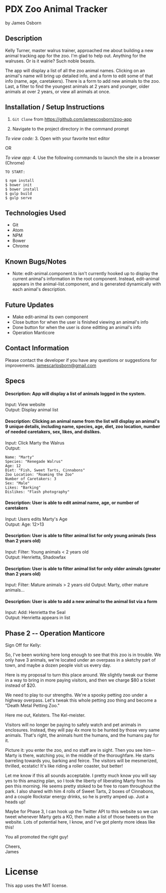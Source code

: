 # PDX Zoo Animal Tracker

by James Osborn

## Description

Kelly Turner, master walrus trainer, approached me about building a new animal tracking app for the zoo. I'm glad to help out. Anything for the walruses. Or is it walrie? Such noble beasts.

The app will display a list of all the zoo animal names. Clicking on an animal's name will bring up detailed info, and a form to edit some of that info (name, age, caretakers). There is a form to add new animals to the zoo. Last, a filter to find the youngest animals at 2 years and younger, older animals at over 2 years, or view all animals at once.

## Installation / Setup Instructions

1. `Git Clone` from https://github.com/jamescosborn/zoo-app  

2. Navigate to the project directory in the command prompt  

*To view code:*
3. Open with your favorite text editor     

OR  

*To view app:*
4. Use the following commands to launch the site in a browser (Chrome)   

```
TO START:

$ npm install  
$ bower init  
$ bower install  
$ gulp build  
$ gulp serve
```

## Technologies Used

* Git     
* Atom   
* NPM  
* Bower   
* Chrome  

## Known Bugs/Notes

* Note: edit-animal.component.ts isn't currently hooked up to display the current animal's information in the root component. Instead, edit-animal appears in the animal-list.component, and is generated dynamically with each animal's description.

## Future Updates

* Make edit-animal its own component
* Close button for when the user is finished viewing an animal's info
* Done button for when the user is done editting an animal's info
* Operation Manticore

## Contact Information

Please contact the developer if you have any questions or suggestions for improvements. jamescarlosborn@gmail.com

## Specs

#### Description:  App will display a list of animals logged in the system.
Input:  View website  
Output:  Display animal list

#### Description: Clicking an animal name from the list will display an animal's 9 unique details, including name, species, age, diet, zoo location, number of needed caretakers, sex, likes, and dislikes.
Input:  Click Marty the Walrus  
Output:  
```
Name: "Marty"  
Species: "Renegade Walrus"  
Age: 12  
Diet: "Fish, Sweet Tarts, Cinnabons"  
Zoo Location: "Roaming the Zoo"  
Number of Caretakers: 3
Sex: "Male"  
Likes: "Barking"
Dislikes: "Flash photography"
```

#### Description:  User is able to edit animal name, age, or number of caretakers
Input:  Users edits Marty's Age  
Output: Age: 12>13  

#### Description:  User is able to filter animal list for only young animals (less than 2 years old)
Input:  Filter: Young animals < 2 years old  
Output:  Henrietta, Shadowfax

#### Description:  User is able to filter animal list for only older animals (greater than 2 years old)
Input:  Filter: Mature animals > 2 years old 
Output:  Marty, other mature animals...

#### Description:  User is able to add a new animal to the animal list via a form
Input:  Add: Henrietta the Seal  
Output:  Henrietta appears in list

## Phase 2 -- Operation Manticore

Sign Off for Kelly:

So, I've been working here long enough to see that this zoo is in trouble. We only have 3 animals, we're located under an overpass in a sketchy part of town, and maybe a dozen people visit us every day.

Here is my proposal to turn this place around. We slightly tweak our theme in a way to bring in more paying visitors, and then we charge $80 a ticket instead of $20.

We need to play to our strengths. We're a spooky petting zoo under a highway overpass. Let's tweak this whole petting zoo thing and become a "Death Metal Petting Zoo."

Here me out, Kelsters. The Kel-meister.  

Visitors will no longer be paying to safely watch and pet animals in enclosures. Instead, they will pay 4x more to be hunted by those very same animals. That's right, the animals hunt the humans, and the humans pay for it.

Picture it: you enter the zoo, and no staff are in sight. Then you see him--Marty is there, watching you, in the middle of the thoroughfare. He starts barreling towards you, barking and feirce. The visitors will be mesmerized, thrilled, ecstatic! It's like riding a roller coaster, but better!

Let me know if this all sounds acceptable. I pretty much know you will say yes to this amazing plan, so I took the liberty of liberating Marty from his pen this morning. He seems pretty stoked to be free to roam throughout the park. I also shared with him 4 rolls of Sweet Tarts, 2 boxes of Cinnabons, and a couple Rockstar energy drinks, so he is pretty amped up. Just a heads up!  

Maybe for Phase 3, I can hook up the Twitter API to this website so we can tweet whenever Marty gets a KO, then make a list of those tweets on the website. Lots of potential here, I know, and I've got plenty more ideas like this! 

You all promoted the right guy!

Cheers,  
James

# License
This app uses the MIT license.
